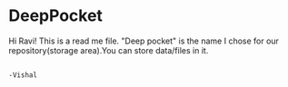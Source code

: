 # DeepPocket
Hi Ravi!
This is a read me file.
"Deep pocket" is the name I chose for our repository(storage area).You can store data/files in it.

                                                                                      -Vishal
